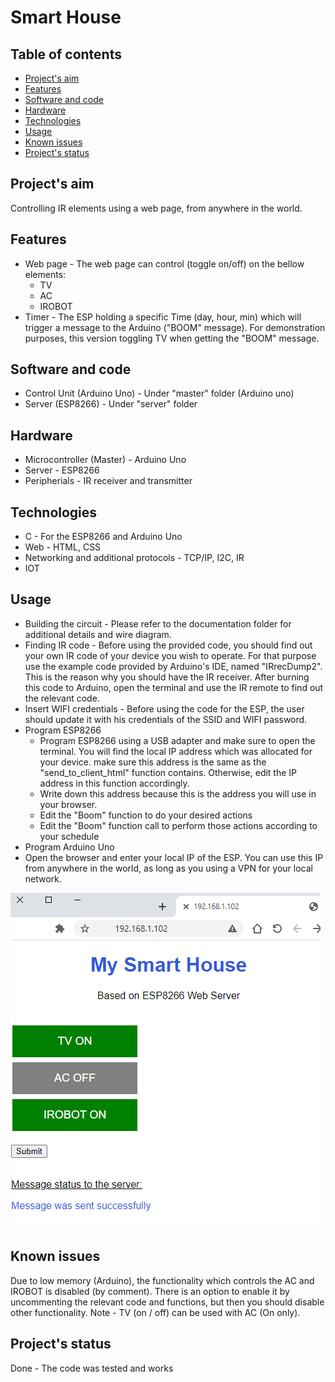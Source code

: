 # Smart House
## Table of contents
* [Project's aim](#Project's-aim)
* [Features](#Features)
* [Software and code](#Software-and-code)
* [Hardware](#Hardware)
* [Technologies](#Technologies)
* [Usage](#Usage)
* [Known issues](#Known-issues)
* [Project's status](#Project's-status)

## Project's aim
Controlling IR elements using a web page, from anywhere in the world.

## Features
* Web page - The web page can control (toggle on/off) on the bellow elements:
	* TV
	* AC
	* IROBOT
* Timer - The ESP holding a specific Time (day, hour, min) which will trigger a message to the Arduino ("BOOM" message). For demonstration purposes, this version toggling TV when getting the "BOOM" message.

## Software and code
* Control Unit (Arduino Uno) - Under "master" folder (Arduino uno)
* Server (ESP8266) - Under "server" folder

## Hardware
* Microcontroller (Master) - Arduino Uno
* Server - ESP8266
* Peripherials - IR receiver and transmitter

## Technologies
* C - For the ESP8266 and Arduino Uno
* Web - HTML, CSS
* Networking and additional protocols - TCP/IP, I2C, IR
* IOT

## Usage
* Building the circuit - Please refer to the documentation folder for additional details and wire diagram.
* Finding IR code - Before using the provided code, you should find out your own IR code of your device you wish to operate. For that purpose use the example code provided by Arduino's IDE, named "IRrecDump2". This is the reason why you should have the IR receiver. After burning this code to Arduino, open the terminal and use the IR remote to find out the relevant code.
* Insert WIFI credentials - Before using the code for the ESP, the user should update it with his credentials of the SSID and WIFI password.
* Program ESP8266 
	* Program ESP8266 using a USB adapter and make sure to open the terminal. You will find the local IP address which was allocated for your device. make sure this address is the same as the "send_to_client_html" function contains. Otherwise, edit the IP address in this function accordingly.
	* Write down this address because this is the address you will use in your browser.
	* Edit the "Boom" function to do your desired actions
	* Edit the "Boom" function call to perform those actions according to your schedule
* Program Arduino Uno
* Open the browser and enter your local IP of the ESP. You can use this IP from anywhere in the world, as long as you using a VPN for your local network.


<kbd>
  <img src="https://github.com/gy-m/Arduino_Uno/blob/master/Projects/04_Smart_House/Documentation/Demonstration_Browser.png">
</kbd>


## Known issues
Due to low memory (Arduino), the functionality which controls the AC and IROBOT is disabled (by comment). There is an option to enable it by uncommenting the relevant code and functions, but then you should disable other functionality.
Note - TV (on / off) can be used with AC (On only).

## Project's status
Done - The code was tested and works